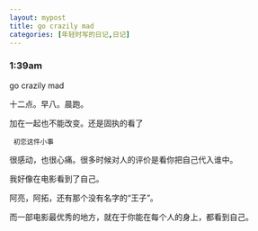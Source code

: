 ```yaml
---
layout: mypost
title: go crazily mad
categories: [年轻时写的日记,日记]
---
```

### 1:39am

go crazily mad

十二点。早八。晨跑。

加在一起也不能改变。还是固执的看了

     初恋这件小事

很感动，也很心痛。很多时候对人的评价是看你把自己代入谁中。

我好像在电影看到了自己。

阿亮，阿拓，还有那个没有名字的“王子”。

而一部电影最优秀的地方，就在于你能在每个人的身上，都看到自己。

